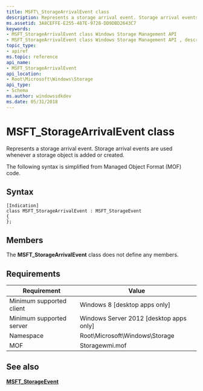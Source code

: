 ```yaml
---
title: MSFT\_StorageArrivalEvent class
description: Represents a storage arrival event. Storage arrival events are used whenever a storage object is added or created.
ms.assetid: 3A8CEFFE-E255-487E-9728-DD9DBD2643C7
keywords:
- MSFT_StorageArrivalEvent class Windows Storage Management API
- MSFT_StorageArrivalEvent class Windows Storage Management API , described
topic_type:
- apiref
ms.topic: reference
api_name:
- MSFT_StorageArrivalEvent
api_location:
- Root\Microsoft\Windows\Storage
api_type:
- Schema
ms.author: windowssdkdev
ms.date: 05/31/2018
---
```


# MSFT\_StorageArrivalEvent class

Represents a storage arrival event. Storage arrival events are used whenever a storage object is added or created.

The following syntax is simplified from Managed Object Format (MOF) code.

## Syntax

``` syntax
[Indication]
class MSFT_StorageArrivalEvent : MSFT_StorageEvent
{
};
```

## Members

The **MSFT\_StorageArrivalEvent** class does not define any members.

## Requirements



| Requirement | Value |
|-------------------------------------|-------------------------------------------------------------------------------------------|
| Minimum supported client | Windows 8 \[desktop apps only\]                                                |
| Minimum supported server | Windows Server 2012 \[desktop apps only\]                                      |
| Namespace                | Root\\Microsoft\\Windows\\Storage                                              |
| MOF                      |  Storagewmi.mof  |



## See also

 

[**MSFT\_StorageEvent**](msft-storageevent.md)
 

 

 





